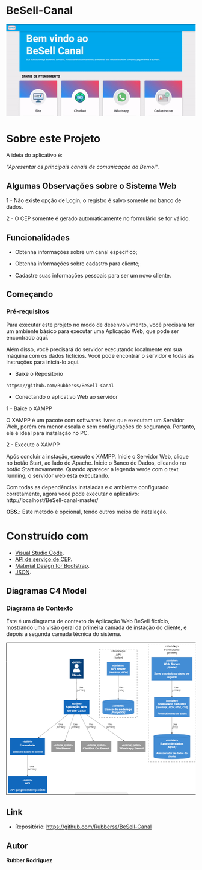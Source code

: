 # BeSell-Canal

![Parte_1](https://github.com/Rubberss/BeSell-Canal/blob/507f15d1c25fc80dfed9d3df09419bed7bf11eb0/gif/bemol2.gif)


# Sobre este Projeto
A ideia do aplicativo é:

_"Apresentar os principais canais de comunicação da Bemol"._

## Algumas Observações sobre o Sistema Web

1 - Não existe opção de Login, o registro é salvo somente no banco de dados.

2 - O CEP somente é gerado automaticamente no formulário se for válido.

## Funcionalidades

- Obtenha informações sobre um canal específico;

- Obtenha informações sobre cadastro para cliente;

- Cadastre suas informações pessoais para ser um novo cliente.


## Começando

### Pré-requisitos

Para executar este projeto no modo de desenvolvimento, você precisará ter um ambiente básico para executar uma Aplicação Web, que pode ser encontrado aqui.

Além disso, você precisará do servidor executando localmente em sua máquina com os dados fictícios. Você pode encontrar o servidor e todas as instruções para iniciá-lo aqui.

- Baixe o Repositório
  
```
https://github.com/Rubberss/BeSell-Canal
```
  
  
- Conectando o aplicativo Web ao servidor

1 - Baixe o XAMPP


O XAMPP é um pacote com softwares livres que executam um Servidor Web, porém em menor escala e sem configurações de segurança. Portanto, ele é ideal para instalação no PC.


2 - Execute o XAMPP


Após concluir a instação, execute o XAMPP. 
Inicie o Servidor Web, clique no botão Start, ao lado de Apache.
Inicie o Banco de Dados, clicando no botão Start novamente.
Quando aparecer a legenda verde com o text running, o servidor web está executando.


Com todas as dependências instaladas e o ambiente configurado corretamente, agora você pode executar o aplicativo:  http://localhost/BeSell-canal-master/



**OBS.:**   Este metodo é opcional, tendo outros meios de instalação.
  

# Construído com

- [Visual Studio Code](https://code.visualstudio.com/).
- [API de serviço de CEP](https://viacep.com.br/).
- [Material Design for Bootstrap](https://mdbootstrap.com/).
- [JSON](https://www.json.org/json-pt.html).

## Diagramas C4 Model

### Diagrama de Contexto
Este é um diagrama de contexto da Aplicação Web BeSell fictício, mostrando uma visão geral da primeira camada de instação do cliente, e depois a segunda camada técnica do sistema.

![D_C1](https://github.com/Rubberss/BeSell-Canal/blob/main/C4%20-%20Model/c4.png)

## Link
- Repositório: https://github.com/Rubberss/BeSell-Canal

## Autor
**Rubber Rodriguez**



